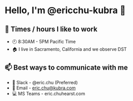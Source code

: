 # Hello, I'm @ericchu-kubra 👋

## 📆 Times / hours I like to work
- 🕘 8:30AM - 5PM Pacific Time
- 🏠 I live in Sacramento, California and we observe DST

## 📫 Best ways to communicate with me
- 📱 Slack - @eric.chu (Preferred)
- 📧 Email - eric.chu@kubra.com
- 💻 MS Teams - eric.chuhearst.com
<!--
**ericchu-kubra/ericchu-kubra** is a ✨ _special_ ✨ repository because its `README.md` (this file) appears on your GitHub profile.

Here are some ideas to get you started:

- 🔭 I’m currently working on ...
- 🌱 I’m currently learning ...
- 👯 I’m looking to collaborate on ...
- 🤔 I’m looking for help with ...
- 💬 Ask me about ...
- 📫 How to reach me: ...
- ⚡ Fun fact: ...
-->
